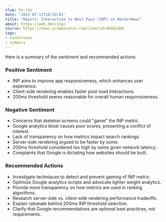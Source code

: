 ```yaml
---
slug: hn-inp
date: '2023-07-11T18:59:01'
title: "Report: Interaction to Next Pain (INP) on HackerNews"
about: https://web.dev/inp/
source: https://news.ycombinator.com/item?id=36682468
tags:
- hackernews
- summary
---
```


Here is a summary of the sentiment and recommended actions:

### Positive Sentiment

- INP aims to improve app responsiveness, which enhances user experience.
- Client-side rendering enables faster post-load interactions.
- 200ms threshold seems reasonable for overall human responsiveness.

### Negative Sentiment 

- Concerns that skeleton screens could "game" the INP metric.
- Google analytics bloat causes poor scores, presenting a conflict of interest.
- Lack of transparency on how metrics impact search rankings. 
- Server-side rendering argued to be faster by some.
- 200ms threshold considered too high by some given network latency.
- Complaints that Google is dictating how websites should be built.

### Recommended Actions

- Investigate techniques to detect and prevent gaming of INP metric.
- Optimize Google analytics scripts and advocate lighter weight analytics. 
- Provide more transparency on how metrics are used in ranking algorithms.
- Research server-side vs. client-side rendering performance tradeoffs.
- Explain rationale behind 200ms INP threshold selection. 
- Clarify that Google recommendations are optional best practices, not requirements.